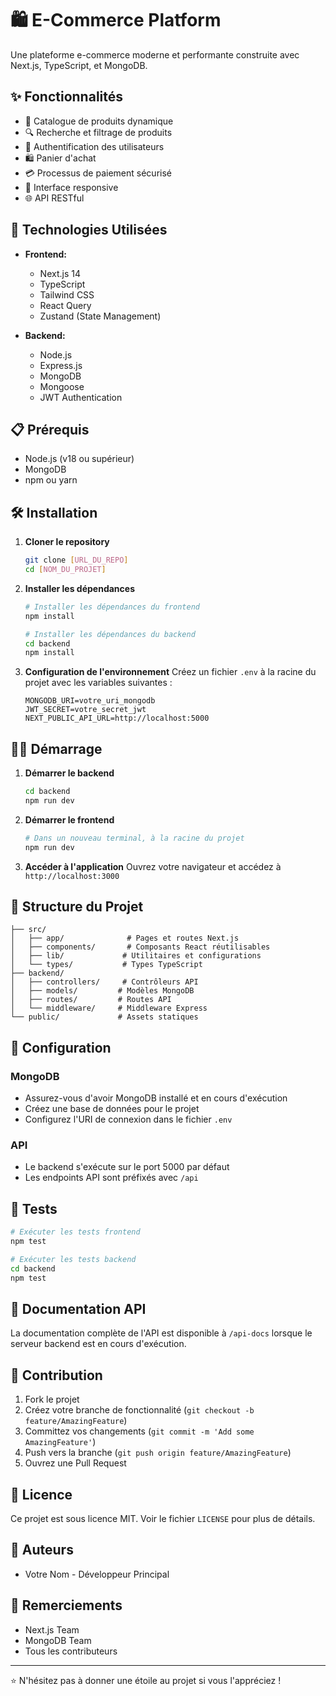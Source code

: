 # 🛍️ E-Commerce Platform

Une plateforme e-commerce moderne et performante construite avec Next.js, TypeScript, et MongoDB.

## ✨ Fonctionnalités

- 🛒 Catalogue de produits dynamique
- 🔍 Recherche et filtrage de produits
- 👤 Authentification des utilisateurs
- 🛍️ Panier d'achat
- 💳 Processus de paiement sécurisé
- 📱 Interface responsive
- 🌐 API RESTful

## 🚀 Technologies Utilisées

- **Frontend:**
  - Next.js 14
  - TypeScript
  - Tailwind CSS
  - React Query
  - Zustand (State Management)

- **Backend:**
  - Node.js
  - Express.js
  - MongoDB
  - Mongoose
  - JWT Authentication

## 📋 Prérequis

- Node.js (v18 ou supérieur)
- MongoDB
- npm ou yarn

## 🛠️ Installation

1. **Cloner le repository**
   ```bash
   git clone [URL_DU_REPO]
   cd [NOM_DU_PROJET]
   ```

2. **Installer les dépendances**
   ```bash
   # Installer les dépendances du frontend
   npm install

   # Installer les dépendances du backend
   cd backend
   npm install
   ```

3. **Configuration de l'environnement**
   Créez un fichier `.env` à la racine du projet avec les variables suivantes :
   ```env
   MONGODB_URI=votre_uri_mongodb
   JWT_SECRET=votre_secret_jwt
   NEXT_PUBLIC_API_URL=http://localhost:5000
   ```

## 🏃‍♂️ Démarrage

1. **Démarrer le backend**
   ```bash
   cd backend
   npm run dev
   ```

2. **Démarrer le frontend**
   ```bash
   # Dans un nouveau terminal, à la racine du projet
   npm run dev
   ```

3. **Accéder à l'application**
   Ouvrez votre navigateur et accédez à `http://localhost:3000`

## 📁 Structure du Projet

```
├── src/
│   ├── app/              # Pages et routes Next.js
│   ├── components/       # Composants React réutilisables
│   ├── lib/             # Utilitaires et configurations
│   └── types/           # Types TypeScript
├── backend/
│   ├── controllers/     # Contrôleurs API
│   ├── models/         # Modèles MongoDB
│   ├── routes/         # Routes API
│   └── middleware/     # Middleware Express
└── public/             # Assets statiques
```

## 🔧 Configuration

### MongoDB
- Assurez-vous d'avoir MongoDB installé et en cours d'exécution
- Créez une base de données pour le projet
- Configurez l'URI de connexion dans le fichier `.env`

### API
- Le backend s'exécute sur le port 5000 par défaut
- Les endpoints API sont préfixés avec `/api`

## 🧪 Tests

```bash
# Exécuter les tests frontend
npm test

# Exécuter les tests backend
cd backend
npm test
```

## 📝 Documentation API

La documentation complète de l'API est disponible à `/api-docs` lorsque le serveur backend est en cours d'exécution.

## 🤝 Contribution

1. Fork le projet
2. Créez votre branche de fonctionnalité (`git checkout -b feature/AmazingFeature`)
3. Committez vos changements (`git commit -m 'Add some AmazingFeature'`)
4. Push vers la branche (`git push origin feature/AmazingFeature`)
5. Ouvrez une Pull Request

## 📄 Licence

Ce projet est sous licence MIT. Voir le fichier `LICENSE` pour plus de détails.

## 👥 Auteurs

- Votre Nom - Développeur Principal

## 🙏 Remerciements

- Next.js Team
- MongoDB Team
- Tous les contributeurs

---

⭐ N'hésitez pas à donner une étoile au projet si vous l'appréciez !

